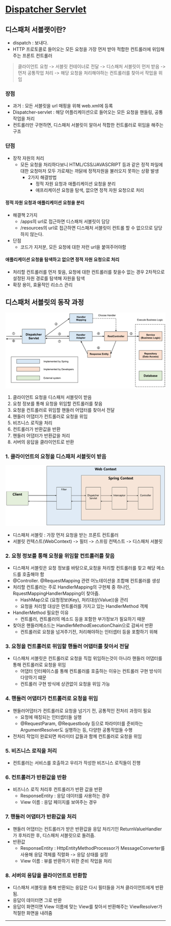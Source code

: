 # [Dispatcher Servlet](https://mangkyu.tistory.com/18)

## 디스패처 서블랫이란?
- dispatch : 보내다.
- HTTP 프로토콜로 들어오는 모든 요청을 가장 먼저 받아 적합한 컨트롤러에 위임해주는 프론트 컨트롤러

> 클라이언트 요청 -> 서블릿 컨테이너로 전달 -> 디스패처 서블릿이 먼저 받음 -> 먼저 공통작업 처리 -> 해당 요청을 처리해야하는 컨트롤러를 찾아서 작업을 위임

### 장점
- 과거 : 모든 서블릿을 url 매핑을 위해 web.xml에 등록
- Dispatcher-servlet : 해당 어플리케이션으로 들어오는 모든 요청을 핸들링, 공통작업을 처리
- 컨트롤러만 구현하면, 디스패처 서블릿이 알아서 적합한 컨트롤러로 위임을 해주는 구조

### 단점
- 장작 자원의 처리
  - 모든 요청을 처리하다보니 HTML/CSS/JAVASCRIPT 등과 같은 정적 파일에 대한 요청마저 모두 가로채는 까닭에 정적자원을 불러오지 못하는 상황 발생
    - 2가지 해결방법
      - 정적 자원 요청과 애플리케이션 요청을 분리
      - 애프리케이션 요청을 탐색, 없으면 정적 자원 요청으로 처리
#### 정적 자원 요청과 애플리케이션 요청을 분리
- 해결책 2가지
  - /apps의 url로 접근하면 디스패처 서블릿이 담당
  - /resources의 url로 접근하면 디스패처 서블릿이 컨트롤 할 수 없으므로 담당하지 않는다.
- 단점
  - 코드가 지저분, 모든 요청에 대한 저런 url을 붙여주어야함

#### 애플리케이션 요청을 탐색하고 없으면 정적 자원 요청으로 처리
- 처리할 컨트롤러를 먼저 찾음, 요청에 대한 컨트롤러를 찾을수 없는 경우 2차적으로 설정된 자원 경로를 탐색해 자원을 탐색
- 확장 용이, 효율적인 리소스 관리

## 디스패처 서블릿의 동작 과정
<img src="../images/../image/다운로드%20(1).png"/>

1. 클라이언트 요청을 디스패처 서블릿이 받음
2. 요청 정보를 통해 요청을 위임할 컨트롤러를 찾음
3. 요청을 컨트롤러로 위임할 핸들러 어댑터를 찾아서 전달
4. 핸들러 어댑터가 컨트롤러로 요청을 위임
5. 비즈니스 로직을 처리
6. 컨트롤러가 반환값을 반환
7. 핸들러 어댑터가 반환값을 처리
8. 서버의 응답을 클라이언트로 반환

### 1. 클라이언트의 요청을 디스패처 서블릿이 받음
<img src="../images/../image/다운로드%20(2).png"/>

- 디스패처 서블릿 : 가장 먼저 요청을 받는 프론트 컨트롤러
- 서블릿 컨텍스트(WebContext) -> 필터 -> 스프링 컨텍스트 -> 디스패처 서블릿

### 2. 요청 정보를 통해 요청을 위임할 컨트롤러를 찾음
- 디스패처 서블릿은 요청 정보를 바탕으로,요청을 처리할 컨트롤러를 찾고 해당 메소드를 호출해야 함
- @Controller. @RequestMapping 관련 어노테이션을 조합해 컨트롤러를 생성
- 처리할 컨트롤러는 주로 HandlerMapping의 구현체 중 하나인, RquestMappingHandlerMapping이 찾아줌.
  - HashMap으로 (요청정보(Key), 처리대상(Value))을 관리
  - 요청을 처리할 대상은 먼트롤러를 가지고 있는 HandlerMethod 객체
- HandlerMethod 필요한 이유
  - 컨트롤러, 컨트롤러의 메소드 등을 포함한 부가정보가 필요하기 때문
- 찾아온 핸들러메소드는 HandlerMethodExecutionChain으로 감싸서 반환
  - 컨트롤러로 요청을 넘겨주기전, 처리해야하는 인터셉터 등을 포함하기 위해

### 3. 요청을 컨트롤러로 위임할 핸들러 어댑터를 찾아서 전달
- 디스패처 서블릿은 컨트롤러로 요청을 직접 위임하는것이 아니라 핸들러 어댑터를 통해 컨트롤러로 요청을 위임
  - 어댑터 인터페이스를 통해 컨트롤러를 호출하는 이유는 컨트롤러 구현 방식이 다양하기 떄문
  - 컨트롤러 구현 방식에 상관없이 요청을 위임 가능

### 4. 핸들러 어댑터가 컨트롤러로 요청을 위임
- 핸들러어댑터가 컨트롤러로 요청을 넘기기 전, 공통적인 전처리 과정이 필요
  - 요청에 매칭되는 인터셉터들 실행
  - @RequestParam, @Requestbody 등으로 파라미터를 준비하는 ArgumentResolver도 실행하는 등, 다양한 공통작업들 수행
- 전처리 작업이 완료되면 파라미터 값들과 함께 컨트롤러로 요청을 위임

### 5. 비즈니스 로직을 처리
- 컨트롤러는 서비스를 호출하고 우리가 작성한 비즈니스 로직들이 진행

### 6. 컨트롤러가 반환값을 반환
- 비즈니스 로직 처리후 컨트롤러가 반환 값을 반환
  - ResponseEntity : 응답 데이터를 사용하는 경우
  - View 이름 : 응답 페이지를 보여주는 경우

### 7. 핸들러 어댑터가 반환값을 처리
- 핸들러 어댑터는 컨트롤러가 받은 반환값을 응답 처리기인 ReturnValueHandler가 후처리한 후, 디스패처 서블릿으로 돌려줌.
- 반환값
  - ResponseEntity : HttpEntityMethodProcessor가 MessageConverter를 사용해 응답 객체를 직렬화 -> 응답 상태를 설정
  - View 이름 : 뷰를 반환하기 위한 준비 작업을 처리
  
### 8. 서버의 응답을 클라이언트로 반환함
- 디스패처 서블릿을 통해 반환되는 응답은 다시 필터들을 거쳐 클라이언트에게 반환됨.
- 응답이 데이터면 그로 반환
- 응답이 화면이면 View 이름에 맞는 View를 찾아서 반환해주는 ViewResolver가 적절한 화면을 내려줌

---
